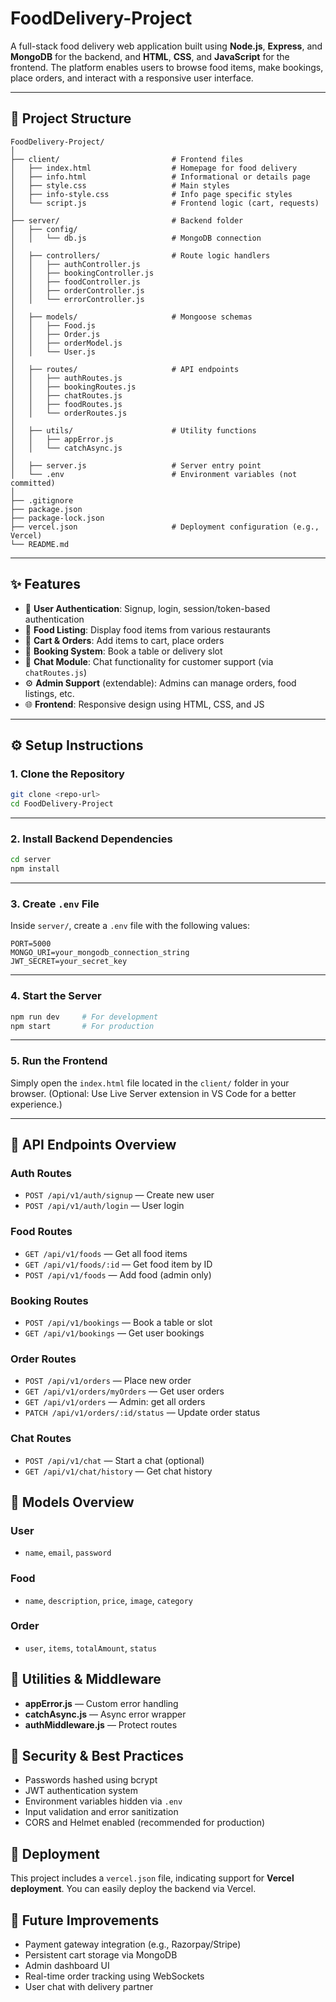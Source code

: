# FoodDelivery-Project
A full-stack food delivery web application built using **Node.js**, **Express**, and **MongoDB** for the backend, and **HTML**, **CSS**, and **JavaScript** for the frontend. The platform enables users to browse food items, make bookings, place orders, and interact with a responsive user interface.

---

## 📁 Project Structure

```
FoodDelivery-Project/
│
├── client/                         # Frontend files
│   ├── index.html                  # Homepage for food delivery
│   ├── info.html                   # Informational or details page
│   ├── style.css                   # Main styles
│   ├── info-style.css              # Info page specific styles
│   └── script.js                   # Frontend logic (cart, requests)
│
├── server/                         # Backend folder
│   ├── config/
│   │   └── db.js                   # MongoDB connection
│
│   ├── controllers/                # Route logic handlers
│   │   ├── authController.js
│   │   ├── bookingController.js
│   │   ├── foodController.js
│   │   ├── orderController.js
│   │   └── errorController.js
│
│   ├── models/                     # Mongoose schemas
│   │   ├── Food.js
│   │   ├── Order.js
│   │   ├── orderModel.js
│   │   └── User.js
│
│   ├── routes/                     # API endpoints
│   │   ├── authRoutes.js
│   │   ├── bookingRoutes.js
│   │   ├── chatRoutes.js
│   │   ├── foodRoutes.js
│   │   └── orderRoutes.js
│
│   ├── utils/                      # Utility functions
│   │   ├── appError.js
│   │   └── catchAsync.js
│
│   ├── server.js                   # Server entry point
│   └── .env                        # Environment variables (not committed)
│
├── .gitignore
├── package.json
├── package-lock.json
├── vercel.json                     # Deployment configuration (e.g., Vercel)
└── README.md
```

---

## ✨ Features

* 🔐 **User Authentication**: Signup, login, session/token-based authentication
* 🍱 **Food Listing**: Display food items from various restaurants
* 🛒 **Cart & Orders**: Add items to cart, place orders
* 📅 **Booking System**: Book a table or delivery slot
* 💬 **Chat Module**: Chat functionality for customer support (via `chatRoutes.js`)
* ⚙️ **Admin Support** (extendable): Admins can manage orders, food listings, etc.
* 🌐 **Frontend**: Responsive design using HTML, CSS, and JS

---

## ⚙️ Setup Instructions

### 1. Clone the Repository

```bash
git clone <repo-url>
cd FoodDelivery-Project
```

---

### 2. Install Backend Dependencies

```bash
cd server
npm install
```

---

### 3. Create `.env` File

Inside `server/`, create a `.env` file with the following values:

```
PORT=5000
MONGO_URI=your_mongodb_connection_string
JWT_SECRET=your_secret_key
```

---

### 4. Start the Server

```bash
npm run dev     # For development
npm start       # For production
```

---

### 5. Run the Frontend

Simply open the `index.html` file located in the `client/` folder in your browser.
(Optional: Use Live Server extension in VS Code for a better experience.)

---

## 🔌 API Endpoints Overview

### Auth Routes

* `POST /api/v1/auth/signup` — Create new user
* `POST /api/v1/auth/login` — User login

### Food Routes

* `GET /api/v1/foods` — Get all food items
* `GET /api/v1/foods/:id` — Get food item by ID
* `POST /api/v1/foods` — Add food (admin only)

### Booking Routes

* `POST /api/v1/bookings` — Book a table or slot
* `GET /api/v1/bookings` — Get user bookings

### Order Routes

* `POST /api/v1/orders` — Place new order
* `GET /api/v1/orders/myOrders` — Get user orders
* `GET /api/v1/orders` — Admin: get all orders
* `PATCH /api/v1/orders/:id/status` — Update order status

### Chat Routes

* `POST /api/v1/chat` — Start a chat (optional)
* `GET /api/v1/chat/history` — Get chat history

## 🧠 Models Overview

### User
* `name`, `email`, `password`

### Food
* `name`, `description`, `price`, `image`, `category`

### Order
* `user`, `items`, `totalAmount`, `status`

## 🧰 Utilities & Middleware

* **appError.js** — Custom error handling
* **catchAsync.js** — Async error wrapper
* **authMiddleware.js** — Protect routes

## 🔐 Security & Best Practices

* Passwords hashed using bcrypt
* JWT authentication system
* Environment variables hidden via `.env`
* Input validation and error sanitization
* CORS and Helmet enabled (recommended for production)

## 🚀 Deployment

This project includes a `vercel.json` file, indicating support for **Vercel deployment**.
You can easily deploy the backend via Vercel.

## 📌 Future Improvements

*  Payment gateway integration (e.g., Razorpay/Stripe)
*  Persistent cart storage via MongoDB
*  Admin dashboard UI
*  Real-time order tracking using WebSockets
*  User chat with delivery partner
